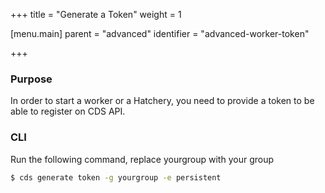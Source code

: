 +++
title = "Generate a Token"
weight = 1

[menu.main]
parent = "advanced"
identifier = "advanced-worker-token"

+++

### Purpose

In order to start a worker or a Hatchery, you need to provide a token to be able to register on CDS API.

### CLI

Run the following command, replace yourgroup with your group

```bash
$ cds generate token -g yourgroup -e persistent
```

